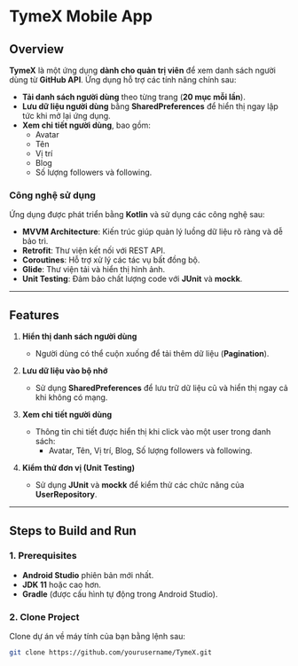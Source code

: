 # TymeX Mobile App

## Overview

**TymeX** là một ứng dụng **dành cho quản trị viên** để xem danh sách người dùng từ **GitHub API**. Ứng dụng hỗ trợ các tính năng chính sau:

- **Tải danh sách người dùng** theo từng trang (**20 mục mỗi lần**).
- **Lưu dữ liệu người dùng** bằng **SharedPreferences** để hiển thị ngay lập tức khi mở lại ứng dụng.
- **Xem chi tiết người dùng**, bao gồm:
  - Avatar
  - Tên
  - Vị trí
  - Blog
  - Số lượng followers và following.

### Công nghệ sử dụng

Ứng dụng được phát triển bằng **Kotlin** và sử dụng các công nghệ sau:

- **MVVM Architecture**: Kiến trúc giúp quản lý luồng dữ liệu rõ ràng và dễ bảo trì.
- **Retrofit**: Thư viện kết nối với REST API.
- **Coroutines**: Hỗ trợ xử lý các tác vụ bất đồng bộ.
- **Glide**: Thư viện tải và hiển thị hình ảnh.
- **Unit Testing**: Đảm bảo chất lượng code với **JUnit** và **mockk**.

---

## Features

1. **Hiển thị danh sách người dùng**
   - Người dùng có thể cuộn xuống để tải thêm dữ liệu (**Pagination**).

2. **Lưu dữ liệu vào bộ nhớ**
   - Sử dụng **SharedPreferences** để lưu trữ dữ liệu cũ và hiển thị ngay cả khi không có mạng.

3. **Xem chi tiết người dùng**
   - Thông tin chi tiết được hiển thị khi click vào một user trong danh sách:
     - Avatar, Tên, Vị trí, Blog, Số lượng followers và following.

4. **Kiểm thử đơn vị (Unit Testing)**
   - Sử dụng **JUnit** và **mockk** để kiểm thử các chức năng của **UserRepository**.

---

## Steps to Build and Run

### 1. Prerequisites

- **Android Studio** phiên bản mới nhất.
- **JDK 11** hoặc cao hơn.
- **Gradle** (được cấu hình tự động trong Android Studio).

### 2. Clone Project

Clone dự án về máy tính của bạn bằng lệnh sau:

```bash
git clone https://github.com/yourusername/TymeX.git

